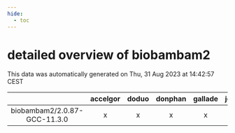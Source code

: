 ```yaml
---
hide:
  - toc
---
```


detailed overview of biobambam2
===============================


This data was automatically generated on Thu, 31 Aug 2023 at 14:42:57 CEST  

| |accelgor|doduo|donphan|gallade|joltik|skitty|swalot|victini|
| :---: | :---: | :---: | :---: | :---: | :---: | :---: | :---: | :---: |
|biobambam2/2.0.87-GCC-11.3.0|x|x|x|x|x|x|x|x|
